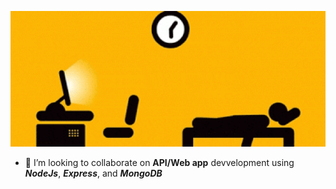 <!-- <img src="https://media.giphy.com/media/TRklv98Fvo0Tu/giphy.gif" width="720" /> -->
![Coding Life](https://raw.githubusercontent.com/popoybvargas/popoybvargas/master/codingLife_720w.gif)  

- 👯 I’m looking to collaborate on **API/Web app** devvelopment using ***NodeJs***, ***Express***, and ***MongoDB***

<!--
**popoybvargas/popoybvargas** is a ✨ _special_ ✨ repository because its `README.md` (this file) appears on your GitHub profile.

Here are some ideas to get you started:

- 🔭 I’m currently working on ...
- 🌱 I’m currently learning ...
- 👯 I’m looking to collaborate on ...
- 🤔 I’m looking for help with ...
- 💬 Ask me about ...
- 📫 How to reach me: ...
- 😄 Pronouns: ...
- ⚡ Fun fact: ...
-->

